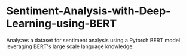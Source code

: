 # Sentiment-Analysis-with-Deep-Learning-using-BERT

Analyzes a dataset for sentiment analysis using a Pytorch BERT model leveraging BERT's large scale language knowledge.

